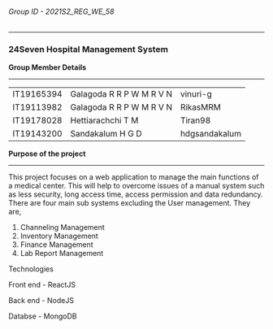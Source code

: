 <h6>Group ID - 2021S2_REG_WE_58</h6>
<hr />

<h3>24Seven Hospital Management System</h3>

<b>Group Member Details</b>
<hr />

<table>
    <tr>
      <td>IT19165394</td>
      <td>Galagoda R R P W M R V N</td>
      <td>vinuri-g</td>
    </tr>
    <tr>
      <td>IT19113982</td>
      <td>Galagoda R R P W M R V N</td>
      <td>RikasMRM</td>
    </tr>
    <tr>
      <td>IT19178028</td>
      <td>Hettiarachchi T M </td>
      <td>Tiran98</td>
    </tr>
    <tr>
      <td>IT19143200</td>
      <td>Sandakalum H G D</td>
      <td>hdgsandakalum</td>
    </tr>
</table>

<b>Purpose of the project</b>
<hr />

This project focuses on a web application to manage the main functions of a medical center. This will help to overcome issues of a manual system such as less security, long access time, access permission and data redundancy. 
There are four main sub systems excluding the User management. 
They are,
1. Channeling Management
2. Inventory Management
3. Finance Management
4. Lab Report Management

Technologies

Front end - ReactJS

Back end - NodeJS

Databse - MongoDB



